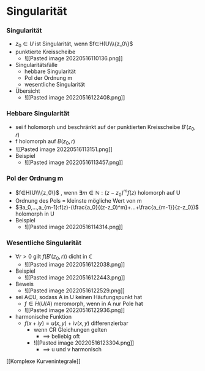 # Singularität
### Singularität
+ $z_0∈U$ ist Singularität, wenn $f∈H(U\\\{z_0\}$
+ punktierte Kreisscheibe
	+ ![[Pasted image 20220516110136.png]]
+ Singularitätsfälle 
	+ hebbare Singularität
	+ Pol der Ordnung m
	+ wesentliche Singularität
+ Übersicht
	+ ![[Pasted image 20220516122408.png]]

### Hebbare Singularität
+ sei f holomorph und beschränkt auf der punktierten Kreisscheibe $B'(z_0,r)$
+ f holomorph auf $B(z_0,r)$
+ ![[Pasted image 20220516113151.png]]
+ Beispiel
	+  ![[Pasted image 20220516113457.png]]

### Pol der Ordnung m
+  $f∈H(U\\\{z_0\}$ , wenn $∃m∈ℕ:(z-z_0)^mf(z)$ holomorph auf U
+  Ordnung des Pols = kleinste mögliche Wert von m
+  $∃a_0,...,a_{m-1}:f(z)-(\frac{a_0}{(z-z_0)^m}+...+\frac{a_{m-1}}{z-z_0})$ holomorph in U
+  Beispiel
	+  ![[Pasted image 20220516114314.png]]

###  Wesentliche Singularität
+  $∀r>0$ gilt $f(B'(z_0,r))$ dicht in ℂ
	+  ![[Pasted image 20220516122038.png]]
+ Beispiel
	+  ![[Pasted image 20220516122443.png]]
+  Beweis
	+  ![[Pasted image 20220516122529.png]]
+  sei A⊆U, sodass A in U keinen Häufungspunkt hat
	+ $f∈H(U/A)$ meromorph, wenn in A nur Pole hat
	+ ![[Pasted image 20220516122936.png]]
+  harmonische Funktion
	+  $f(x+iy)=u(x,y)+iv(x,y)$ differenzierbar
		+ wenn CR Gleichungen gelten
			+ ==> beliebig oft
		+ ![[Pasted image 20220516123304.png]]
			+ ==> u und v harmonisch

[[Komplexe Kurvenintegrale]]